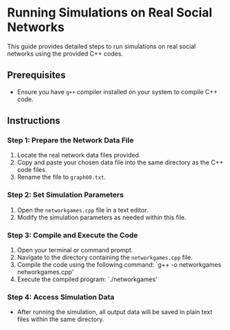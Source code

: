 # Running Simulations on Real Social Networks

This guide provides detailed steps to run simulations on real social networks using the provided C++ codes.

## Prerequisites

- Ensure you have `g++` compiler installed on your system to compile C++ code.

## Instructions

### Step 1: Prepare the Network Data File
1. Locate the real network data files provided.
2. Copy and paste your chosen data file into the same directory as the C++ code files.
3. Rename the file to `graph00.txt`.

### Step 2: Set Simulation Parameters
1. Open the `networkgames.cpp` file in a text editor.
2. Modify the simulation parameters as needed within this file.

### Step 3: Compile and Execute the Code
1. Open your terminal or command prompt.
2. Navigate to the directory containing the `networkgames.cpp` file.
3. Compile the code using the following command: 
`g++ -o networkgames networkgames.cpp'
4. Execute the compiled program:
`./networkgames'

### Step 4: Access Simulation Data
- After running the simulation, all output data will be saved in plain text files within the same directory.


